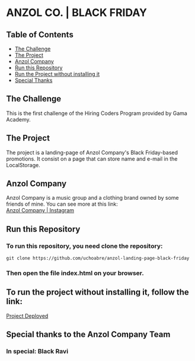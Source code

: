 # ANZOL CO. | BLACK FRIDAY

## Table of Contents

- [The Challenge](#the-challenge)
- [The Project](#the-project)
- [Anzol Company](#anzol-company)
- [Run this Repository](#run-this-repository)
- [Run the Project without installing it](#to-run-the-project-without-installing-it,-follow-the-link:)
- [Special Thanks](#special-thanks-to-the-anzol-company-team)

## The Challenge

This is the first challenge of the Hiring Coders Program provided by Gama Academy. </br>

## The Project

The project is a landing-page of Anzol Company's Black Friday-based promotions. It consist on a page that can store name and e-mail in the LocalStorage. </br>

## Anzol Company

Anzol Company is a music group and a clothing brand owned by some friends of mine. You can see more at this link: </br>
[Anzol Company | Instagram](https://www.instagram.com/anzolcompany/)

## Run this Repository

### To run this repository, you need clone the repository:

```
git clone https://github.com/uchoabre/anzol-landing-page-black-friday
```

### Then open the file **index.html** on your browser.

## To run the project without installing it, follow the link:

[Project Deployed](https://loving-stonebraker-51524e.netlify.app/)

## Special thanks to the Anzol Company Team

### In special: Black Ravi
